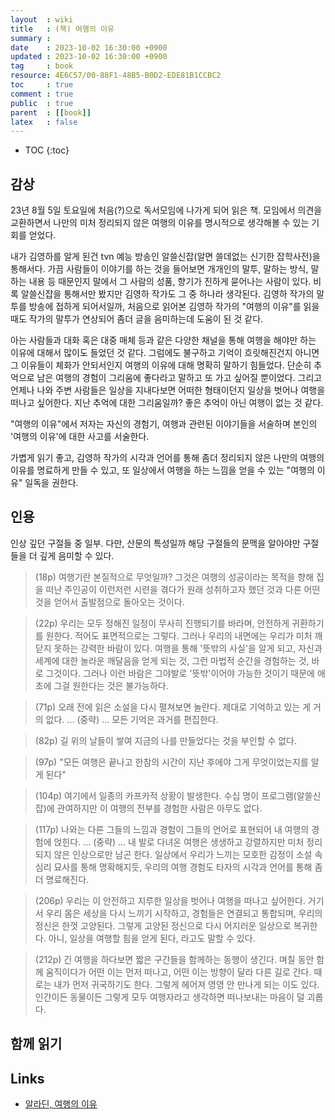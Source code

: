 ```yaml
---
layout  : wiki
title   : (책) 여행의 이유
summary :
date    : 2023-10-02 16:30:00 +0900
updated : 2023-10-02 16:30:00 +0900
tag     : book
resource: 4E6C57/00-88F1-48B5-B0D2-EDE81B1CCBC2
toc     : true
comment : true
public  : true
parent  : [[book]]
latex   : false
---
```

* TOC
{:toc}

## 감상

23년 8월 5일 토요일에 처음(?)으로 독서모임에 나가게 되어 읽은 책. 모임에서 의견을 교환하면서 나만의 미처 정리되지 않은 여행의 이유를 명시적으로 생각해볼 수 있는 기회를 얻었다.

내가 김영하를 알게 된건 tvn 예능 방송인 알쓸신잡(알면 쓸데없는 신기한 잡학사전)을 통해서다. 가끔 사람들이 이야기를 하는 것을 들어보면 개개인의 말투, 말하는 방식, 말하는 내용 등 때문인지 말에서 그 사람의 성품, 향기가 진하게 묻어나는 사람이 있다. 비록 알쓸신잡을 통해서만 봤지만 김영하 작가도 그 중 하나라 생각된다. 김영하 작가의 말투를 방송에 접하게 되어서일까, 처음으로 읽어본 김영하 작가의 "여행의 이유"를 읽을 때도 작가의 말투가 연상되어 좀더 글을 음미하는데 도움이 된 것 같다.

아는 사람들과 대화 혹은 대중 매체 등과 같은 다양한 채널을 통해 여행을 해야만 하는 이유에 대해서 많이도 들었던 것 같다. 그럼에도 불구하고 기억이 흐릿해진건지 아니면 그 이유들이 체화가 안되서인지 여행의 이유에 대해 명확히 말하기 힘들었다. 단순히 추억으로 남은 여행의 경험이 그리움에 좋다라고 말하고 또 가고 싶어질 뿐이었다. 그리고 언제나 나와 주변 사람들은 일상을 지내다보면 어떠한 형태이던지 일상을 벗어나 여행을 떠나고 싶어한다. 지난 추억에 대한 그리움일까? 좋은 추억이 아닌 여행이 없는 것 같다.

"여행의 이유"에서 저자는 자신의 경험기, 여행과 관련된 이야기들을 서술하며 본인의 '여행의 이유'에 대한 사고를 서술한다.

가볍게 읽기 좋고, 김영하 작가의 시각과 언어를 통해 좀더 정리되지 않은 나만의 여행의 이유를 명료하게 만들 수 있고, 또 일상에서 여행을 하는 느낌을 얻을 수 있는 "여행의 이유" 일독을 권한다.

## 인용

인상 깊던 구절들 중 일부. 다만, 산문의 특성일까 해당 구절들의 문맥을 알아야만 구절들을 더 깊게 음미할 수 있다.

> (18p)
> 여행기란 본질적으로 무엇일까? 그것은 여행의 성공이라는 목적을 향해 집을 떠난 주인공이 이런저런 시련을 겪다가 원래 성취하고자 했던 것과 다른 어떤 것을 얻어서 출발점으로 돌아오는 것이다.

> (22p)
> 우리는 모두 정해진 일정이 무사히 진행되기를 바라며, 안전하게 귀환하기를 원한다. 적어도 표면적으로는 그렇다. 그러나 우리의 내면에는 우리가 미처 깨닫지 못하는 강력한 바람이 있다. 여행을 통해 '뜻밖의 사실'을 알게 되고, 자신과 세계에 대한 놀라운 깨달음을 얻게 되는 것, 그런 마법적 순간을 경험하는 것, 바로 그것이다. 그러나 이런 바람은 그야발로 '뜻밖'이어야 가능한 것이기 때문에 애초에 그걸 원한다는 것은 불가능하다.

> (71p)
> 오래 전에 읽은 소설을 다시 펼쳐보면 놀란다. 제대로 기억하고 있는 게 거의 없다.
> ... (중략) ...
> 모든 기억은 과거를 편집한다.

> (82p)
> 길 위의 날들이 쌓여 지금의 나를 만들었다는 것을 부인할 수 없다.

> (97p)
> "모든 여행은 끝나고 한참의 시간이 지난 후에야 그게 무엇이었는지를 알게 된다"

> (104p)
> 여기에서 일종의 카프카적 상황이 발생한다. 수십 명이 프로그램(알쓸신잡)에 관여하지만 이 여행의 전부를 경험한 사람은 아무도 없다.

> (117p)
> 나와는 다른 그들의 느낌과 경험이 그들의 언어로 표현되어 내 여행의 경험에 얹힌다.
> ... (중략) ...
> 내 발로 다녀온 여행은 생생하고 강렬하지만 미처 정리되지 않은 인상으로만 남곤 한다. 일상에서 우리가 느끼는 모호한 감정이 소설 속 심리 묘사를 통해 명확해지듯, 우리의 여행 경험도 타자의 시각과 언어를 통해 좀더 명료해진다.

> (206p)
> 우리는 이 안전하고 지루한 일상을 벗어나 여행을 떠나고 싶어한다. 거기서 우리 몸은 세상을 다시 느끼기 시작하고, 경험들은 연결되고 통합되며, 우리의 정신은 한껏 고양된다. 그렇게 고양된 정신으로 다시 어지러운 일상으로 복귀한다. 아니, 일상을 여행할 힘을 얻게 된다, 라고도 말할 수 있다.

> (212p)
> 긴 여행을 하다보면 짧은 구간들을 함께하는 동행이 생긴다. 며칠 동안 함께 움직이다가 어떤 이는 먼저 떠나고, 어떤 이는 방향이 달라 다른 길로 간다. 때로는 내가 먼저 귀국하기도 한다. 그렇게 헤어져 영영 안 만나게 되는 이도 있다. 인간이든 동물이든 그렇게 모두 여행자라고 생각하면 떠나보내는 마음이 덜 괴롭다.

## 함께 읽기

## Links
- [알라딘, 여행의 이유](http://aladin.kr/p/Jesba)

